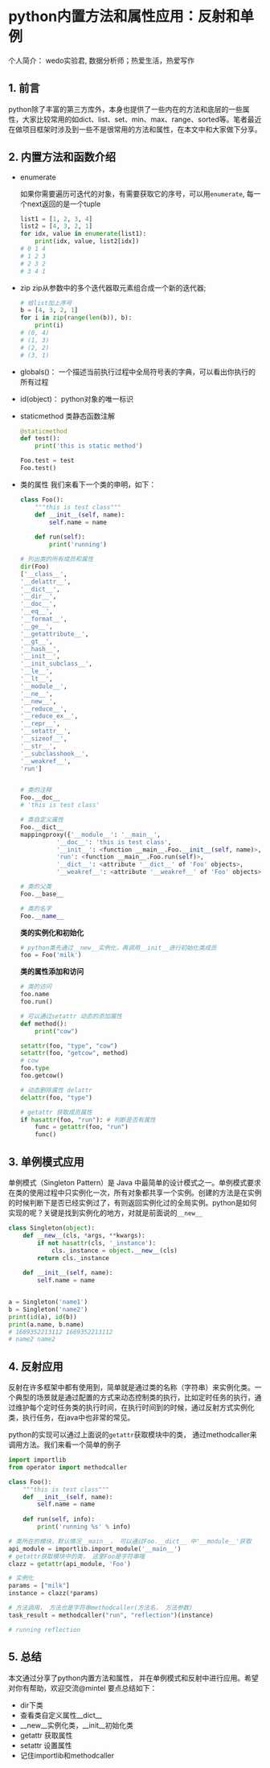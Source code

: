 # python内置方法和属性应用：反射和单例
个人简介：
wedo实验君, 数据分析师；热爱生活，热爱写作
## 1. 前言
python除了丰富的第三方库外，本身也提供了一些内在的方法和底层的一些属性，大家比较常用的如dict、list、set、min、max、range、sorted等。笔者最近在做项目框架时涉及到一些不是很常用的方法和属性，在本文中和大家做下分享。

## 2. 内置方法和函数介绍
- enumerate
    
    如果你需要遍历可迭代的对象，有需要获取它的序号，可以用`enumerate`, 每一个next返回的是一个tuple
    ```python
    list1 = [1, 2, 3, 4]
    list2 = [4, 3, 2, 1]
    for idx, value in enumerate(list1):
        print(idx, value, list2[idx])
    # 0 1 4
    # 1 2 3
    # 2 3 2
    # 3 4 1
    ```
- zip
    zip从参数中的多个迭代器取元素组合成一个新的迭代器;
    ```python
    # 给list加上序号
    b = [4, 3, 2, 1]
    for i in zip(range(len(b)), b):
        print(i)
    # (0, 4)
    # (1, 3)
    # (2, 2)
    # (3, 1)
    ```
- globals()： 一个描述当前执行过程中全局符号表的字典，可以看出你执行的所有过程
- id(object)： python对象的唯一标识
- staticmethod 类静态函数注解
    ```python
    @staticmethod  
    def test(): 
        print('this is static method')

    Foo.test = test
    Foo.test()
    ```


- 类的属性
    我们来看下一个类的申明，如下：
    ```python
    class Foo():
        """this is test class"""
        def __init__(self, name):
            self.name = name
        
        def run(self):
            print('running')
    ```
    
    ```python
    # 列出类的所有成员和属性
    dir(Foo)
    ['__class__',
    '__delattr__',
    '__dict__',
    '__dir__',
    '__doc__',
    '__eq__',
    '__format__',
    '__ge__',
    '__getattribute__',
    '__gt__',
    '__hash__',
    '__init__',
    '__init_subclass__',
    '__le__',
    '__lt__',
    '__module__',
    '__ne__',
    '__new__',
    '__reduce__',
    '__reduce_ex__',
    '__repr__',
    '__setattr__',
    '__sizeof__',
    '__str__',
    '__subclasshook__',
    '__weakref__',
    'run']


    # 类的注释
    Foo.__doc__
    # 'this is test class'

    # 类自定义属性
    Foo.__dict__
    mappingproxy({'__module__': '__main__',
              '__doc__': 'this is test class',
              '__init__': <function __main__.Foo.__init__(self, name)>,
              'run': <function __main__.Foo.run(self)>,
              '__dict__': <attribute '__dict__' of 'Foo' objects>,
              '__weakref__': <attribute '__weakref__' of 'Foo' objects>})

    # 类的父类
    Foo.__base__

    # 类的名字
    Foo.__name__
    
    ```
    **类的实例化和初始化**
    ```python
    # python类先通过__new__实例化，再调用__init__进行初始化类成员
    foo = Foo('milk')
    ```

    **类的属性添加和访问**
    ```python
    # 类的访问
    foo.name
    foo.run()

    # 可以通过setattr 动态的添加属性
    def method():
        print("cow")
    
    setattr(foo, "type", "cow")
    setattr(foo, "getcow", method)
    # cow
    foo.type
    foo.getcow()

    # 动态删除属性 delattr
    delattr(foo, "type")

    # getattr 获取成员属性
    if hasattr(foo, "run"): # 判断是否有属性
        func = getattr(foo, "run")
        func()

    ```

## 3. 单例模式应用
单例模式（Singleton Pattern）是 Java 中最简单的设计模式之一。单例模式要求在类的使用过程中只实例化一次，所有对象都共享一个实例。创建的方法是在实例的时候判断下是否已经实例过了，有则返回实例化过的全局实例。python是如何实现的呢？关键是找到实例化的地方，对就是前面说的`__new__`

```python
class Singleton(object):
    def __new__(cls, *args, **kwargs):
        if not hasattr(cls, '_instance'):
            cls._instance = object.__new__(cls)
        return cls._instance
    
    def __init__(self, name):
        self.name = name


a = Singleton('name1')
b = Singleton('name2')
print(id(a), id(b))
print(a.name, b.name)
# 1689352213112 1689352213112
# name2 name2
```
## 4. 反射应用
反射在许多框架中都有使用到，简单就是通过类的名称（字符串）来实例化类。一个典型的场景就是通过配置的方式来动态控制类的执行，比如定时任务的执行，通过维护每个定时任务类的执行时间，在执行时间到的时候，通过反射方式实例化类，执行任务，在java中也非常的常见。

python的实现可以通过上面说的`getattr`获取模块中的类， 通过methodcaller来调用方法。我们来看一个简单的例子
```python
import importlib
from operator import methodcaller

class Foo():
    """this is test class"""
    def __init__(self, name):
        self.name = name
    
    def run(self, info):
        print('running %s' % info)

# 类所在的模块，默认情况__main__， 可以通过Foo.__dict__ 中'__module__'获取
api_module = importlib.import_module('__main__') 
# getattr获取模块中的类， 这里Foo是字符串哦
clazz = getattr(api_module, 'Foo')

# 实例化
params = ["milk"]
instance = clazz(*params)

# 方法调用， 方法也是字符串methodcaller(方法名， 方法参数)
task_result = methodcaller("run", "reflection")(instance)

# running reflection
```


## 5. 总结
本文通过分享了python内置方法和属性， 并在单例模式和反射中进行应用。希望对你有帮助，欢迎交流@mintel
要点总结如下：
- dir下类
- 查看类自定义属性__dict__
- __new__实例化类，__init__初始化类
- getattr 获取属性
- setattr 设置属性
- 记住importlib和methodcaller
